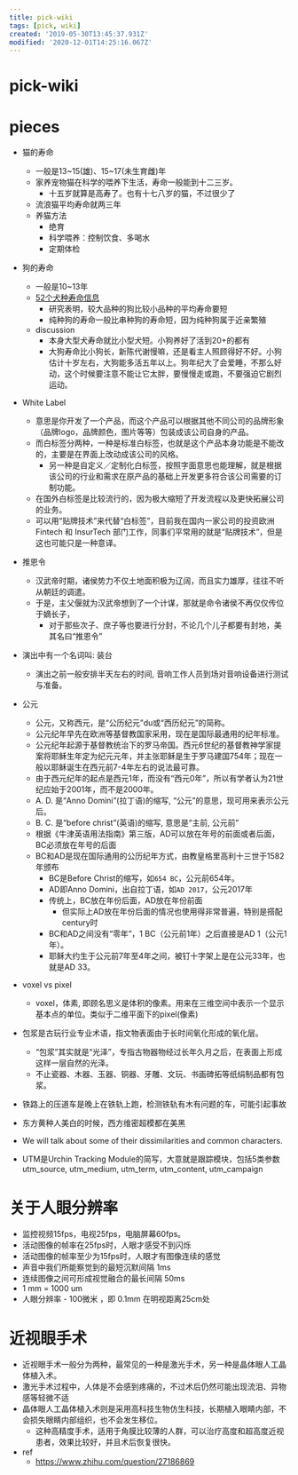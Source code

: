 ```yaml
---
title: pick-wiki
tags: [pick, wiki]
created: '2019-05-30T13:45:37.931Z'
modified: '2020-12-01T14:25:16.067Z'
---
```


# pick-wiki

# pieces

 

- 猫的寿命
  - 一般是13~15(雄)、15~17(未生育雌)年
  - 家养宠物猫在科学的喂养下生活，寿命一般能到十二三岁。
    - 十五岁就算是高寿了。也有十七八岁的猫，不过很少了
  - 流浪猫平均寿命就两三年
  - 养猫方法
    - 绝育
    - 科学喂养：控制饮食、多喝水
    - 定期体检

- 狗的寿命
  - 一般是10~13年
  - [52个犬种寿命信息](https://www.jianshu.com/p/ea7e402e023e)
    - 研究表明，较大品种的狗比较小品种的平均寿命要短
    - 纯种狗的寿命一般比串种狗的寿命短，因为纯种狗属于近亲繁殖
  - discussion
    - 本身大型犬寿命就比小型犬短。小狗养好了活到20+的都有
    - 大狗寿命比小狗长，新陈代谢慢嘛，还是看主人照顾得好不好。小狗估计十岁左右，大狗能多活五年以上。狗年纪大了会爱睡，不那么好动，这个时候要注意不能让它太胖，要慢慢走或跑，不要强迫它剧烈运动。

- White Label
  - 意思是你开发了一个产品，而这个产品可以根据其他不同公司的品牌形象（品牌logo，品牌颜色，图片等等）包装成该公司自身的产品。
  - 而白标签分两种，一种是标准白标签，也就是这个产品本身功能是不能改的，主要是在界面上改动成该公司的风格。
    - 另一种是自定义／定制化白标签，按照字面意思也能理解，就是根据该公司的行业和需求在原产品的基础上开发更多符合该公司需要的订制功能。 
  - 在国外白标签是比较流行的，因为极大缩短了开发流程以及更快拓展公司的业务。
  - 可以用“贴牌技术”来代替“白标签”，目前我在国内一家公司的投资欧洲 Fintech 和 InsurTech 部门工作，同事们平常用的就是“贴牌技术”，但是这也可能只是一种意译。

- 推恩令
  - 汉武帝时期，诸侯势力不仅土地面积极为辽阔，而且实力雄厚，往往不听从朝廷的调遣。
  - 于是，主父偃就为汉武帝想到了一个计谋，那就是命令诸侯不再仅仅传位于嫡长子，
    - 对于那些次子、庶子等也要进行分封，不论几个儿子都要有封地，美其名曰“推恩令”

- 演出中有一个名词叫: 装台
  - 演出之前一般安排半天左右的时间, 音响工作人员到场对音响设备进行测试与准备。

- 公元
  - 公元，又称西元，是“公历纪元”du或“西历纪元”的简称。
  - 公元纪年早先在欧洲等基督教国家采用，现在是国际最通用的纪年标准。
  - 公元纪年起源于基督教统治下的罗马帝国。西元6世纪的基督教神学家提案将耶稣生年定为纪元元年，并主张耶稣是生于罗马建国754年；现在一般以耶稣诞生在西元前7-4年左右的说法最可靠。
  - 由于西元纪年的起点是西元1年，而没有“西元0年”，所以有学者认为21世纪应始于2001年，而不是2000年。
  - A. D. 是“Anno Domini”(拉丁语)的缩写, “公元”的意思，现可用来表示公元后。
  - B. C. 是“before christ”(英语)的缩写, 意思是“主前, 公元前”
  - 根据《牛津英语用法指南》第三版，AD可以放在年号的前面或者后面，BC必须放在年号的后面
  - BC和AD是现在国际通用的公历纪年方式，由教皇格里高利十三世于1582年颁布
    - BC是Before Christ的缩写，如`654 BC`，公元前654年。
    - AD即Anno Domini，出自拉丁语，如`AD 2017`，公元2017年
    - 传统上，BC放在年份后面，AD放在年份前面
      - 但实际上AD放在年份后面的情况也使用得非常普遍，特别是搭配century时
    - BC和AD之间没有“零年”，1 BC（公元前1年）之后直接是AD 1（公元1年）。
    - 耶稣大约生于公元前7年至4年之间，被钉十字架上是在公元33年，也就是AD 33。

- voxel vs pixel
  - voxel，体素, 即顾名思义是体积的像素。用来在三维空间中表示一个显示基本点的单位。类似于二维平面下的pixel(像素)
- 包浆是古玩行业专业术语，指文物表面由于长时间氧化形成的氧化层。
  - “包浆”其实就是“光泽”，专指古物器物经过长年久月之后，在表面上形成这样一层自然的光泽。
  - 不止瓷器、木器、玉器、铜器、牙雕、文玩、书画碑拓等纸绢制品都有包浆。
- 铁路上的压道车是晚上在铁轨上跑，检测铁轨有木有问题的车，可能引起事故
- 东方黄种人美白的时候，西方维密超模都在美黑
- We will talk about some of their dissimilarities and common characters.
- UTM是Urchin Tracking Module的简写，大意就是跟踪模块，包括5类参数utm_source, utm_medium, utm_term, utm_content, utm_campaign

# 关于人眼分辨率

- 监控视频15fps，电视25fps，电脑屏幕60fps。
- 活动图像的帧率在25fps时，人眼才感受不到闪烁
- 活动图像的帧率至少为15fps时，人眼才有图像连续的感觉
- 声音中我们所能察觉到的最短沉默间隔 1ms
- 连续图像之间可形成视觉融合的最长间隔 50ms
- 1 mm = 1000 um
- 人眼分辨率 - 100微米 ，即 0.1mm 在明视距离25cm处

# 近视眼手术

- 近视眼手术一般分为两种，最常见的一种是激光手术，另一种是晶体眼人工晶体植入术。
- 激光手术过程中，人体是不会感到疼痛的，不过术后仍然可能出现流泪、异物感等轻微不适
- 晶体眼人工晶体植入术则是采用高科技生物仿生科技，长期植入眼睛内部，不会损失眼睛内部组织，也不会发生移位。
  - 这种高精度手术，适用于角膜比较薄的人群，可以治疗高度和超高度近视患者，效果比较好，并且术后恢复很快。
- ref
  - https://www.zhihu.com/question/27186869
